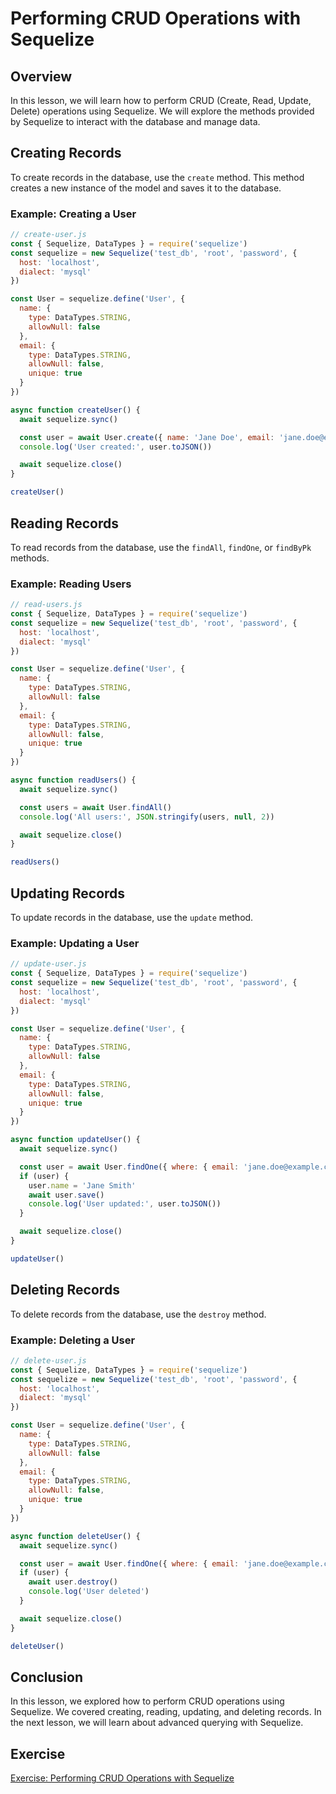 # Performing CRUD Operations with Sequelize

## Overview

In this lesson, we will learn how to perform CRUD (Create, Read, Update, Delete) operations using Sequelize. We will explore the methods provided by Sequelize to interact with the database and manage data.

## Creating Records

To create records in the database, use the `create` method. This method creates a new instance of the model and saves it to the database.

### Example: Creating a User

```javascript
// create-user.js
const { Sequelize, DataTypes } = require('sequelize')
const sequelize = new Sequelize('test_db', 'root', 'password', {
  host: 'localhost',
  dialect: 'mysql'
})

const User = sequelize.define('User', {
  name: {
    type: DataTypes.STRING,
    allowNull: false
  },
  email: {
    type: DataTypes.STRING,
    allowNull: false,
    unique: true
  }
})

async function createUser() {
  await sequelize.sync()

  const user = await User.create({ name: 'Jane Doe', email: 'jane.doe@example.com' })
  console.log('User created:', user.toJSON())

  await sequelize.close()
}

createUser()
```

## Reading Records

To read records from the database, use the `findAll`, `findOne`, or `findByPk` methods.

### Example: Reading Users

```javascript
// read-users.js
const { Sequelize, DataTypes } = require('sequelize')
const sequelize = new Sequelize('test_db', 'root', 'password', {
  host: 'localhost',
  dialect: 'mysql'
})

const User = sequelize.define('User', {
  name: {
    type: DataTypes.STRING,
    allowNull: false
  },
  email: {
    type: DataTypes.STRING,
    allowNull: false,
    unique: true
  }
})

async function readUsers() {
  await sequelize.sync()

  const users = await User.findAll()
  console.log('All users:', JSON.stringify(users, null, 2))

  await sequelize.close()
}

readUsers()
```

## Updating Records

To update records in the database, use the `update` method.

### Example: Updating a User

```javascript
// update-user.js
const { Sequelize, DataTypes } = require('sequelize')
const sequelize = new Sequelize('test_db', 'root', 'password', {
  host: 'localhost',
  dialect: 'mysql'
})

const User = sequelize.define('User', {
  name: {
    type: DataTypes.STRING,
    allowNull: false
  },
  email: {
    type: DataTypes.STRING,
    allowNull: false,
    unique: true
  }
})

async function updateUser() {
  await sequelize.sync()

  const user = await User.findOne({ where: { email: 'jane.doe@example.com' } })
  if (user) {
    user.name = 'Jane Smith'
    await user.save()
    console.log('User updated:', user.toJSON())
  }

  await sequelize.close()
}

updateUser()
```

## Deleting Records

To delete records from the database, use the `destroy` method.

### Example: Deleting a User

```javascript
// delete-user.js
const { Sequelize, DataTypes } = require('sequelize')
const sequelize = new Sequelize('test_db', 'root', 'password', {
  host: 'localhost',
  dialect: 'mysql'
})

const User = sequelize.define('User', {
  name: {
    type: DataTypes.STRING,
    allowNull: false
  },
  email: {
    type: DataTypes.STRING,
    allowNull: false,
    unique: true
  }
})

async function deleteUser() {
  await sequelize.sync()

  const user = await User.findOne({ where: { email: 'jane.doe@example.com' } })
  if (user) {
    await user.destroy()
    console.log('User deleted')
  }

  await sequelize.close()
}

deleteUser()
```

## Conclusion

In this lesson, we explored how to perform CRUD operations using Sequelize. We covered creating, reading, updating, and deleting records. In the next lesson, we will learn about advanced querying with Sequelize.

## Exercise

[Exercise: Performing CRUD Operations with Sequelize](exercise.md)
